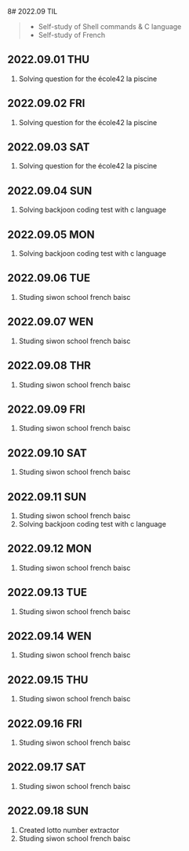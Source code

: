 8# 2022.09 TIL
> - Self-study of Shell commands & C language
> - Self-study of French

## 2022.09.01 THU
1. Solving question for the école42 la piscine

## 2022.09.02 FRI
1. Solving question for the école42 la piscine

## 2022.09.03 SAT
1. Solving question for the école42 la piscine

## 2022.09.04 SUN
1. Solving backjoon coding test with c language

## 2022.09.05 MON
1. Solving backjoon coding test with c language

## 2022.09.06 TUE
1. Studing siwon school french baisc 

## 2022.09.07 WEN
1. Studing siwon school french baisc

## 2022.09.08 THR
1. Studing siwon school french baisc

## 2022.09.09 FRI
1. Studing siwon school french baisc

## 2022.09.10 SAT
1. Studing siwon school french baisc

## 2022.09.11 SUN
1. Studing siwon school french baisc
2. Solving backjoon coding test with c language

## 2022.09.12 MON
1. Studing siwon school french baisc

## 2022.09.13 TUE
1. Studing siwon school french baisc

## 2022.09.14 WEN
1. Studing siwon school french baisc

## 2022.09.15 THU
1. Studing siwon school french baisc

## 2022.09.16 FRI
1. Studing siwon school french baisc

## 2022.09.17 SAT
1. Studing siwon school french baisc

## 2022.09.18 SUN
1. Created lotto number extractor
2. Studing siwon school french baisc
